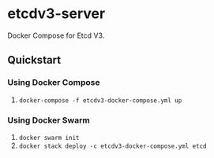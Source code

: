# etcdv3-server
Docker Compose for Etcd V3.

## Quickstart

### Using Docker Compose
1) `docker-compose -f etcdv3-docker-compose.yml up`

### Using Docker Swarm
1) `docker swarm init`
2) `docker stack deploy -c etcdv3-docker-compose.yml etcd`
